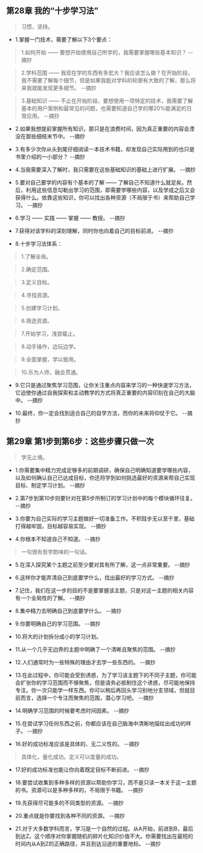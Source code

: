 ## 第28章 我的“十步学习法”

>习惯，坚持。

- 1.掌握一门技术，需要了解以下3个要点：

>1.如何开始 —— 要想开始使用自己所学的，我需要掌握哪些基本知识？ --摘抄

>2.学科范围 —— 我现在学的东西有多宏大？我应该怎么做？在开始阶段，我不需要了解每个细节，但是如果我能对学科的轮廓有大致的了解，那么将来我就能发现更多细节。 --摘抄

>3.基础知识 —— 不止在开始阶段，要想使用一项特定的技术，我需要了解基本的用户案例和最常见的问题，也需要知道自己学的哪20%能满足的日常应用。 --摘抄

- 2.如果我想提前掌握所有知识，那只是在浪费时间，因为真正重要的内容会湮没在那些细枝末节中。 --摘抄

- 3.有多少次你从头到尾仔细阅读一本技术书籍，却发现自己实际用到的也只是书里介绍的一小部分？ --摘抄

- 4.当我需要深入了解时，我只需要在这些基础知识的基础上进行扩展。 --摘抄

- 5.要对自己要学的内容有个基本的了解 —— 了解自己不知道什么就足矣。然后，利用这些信息勾勒出学习的范围，即需要学哪些内容，以及学成之后又会获得什么。依靠这些知识，你可以找出各种资源（不局限于书）来帮助自己学习。 --摘抄

- 6.学习 —— 实践 —— 掌握 —— 教授。 --摘抄

- 7.获得对该学科的深刻理解，同时你也向着自己的目标前进。 --摘抄

- 8.十步学习法体系：

>1.了解全局。

>2.确定范围。

>3.定义目标。

>4.寻找资源。

>5.创建学习计划。

>6.筛选资源。

>7.开始学习，浅尝辄止。

>8.动手操作，边玩边学。

>9.全面掌握，学以致用。

>10.乐为人师，融会贯通。

- 9.它只是通过聚焦学习范围，让你关注重点内容来学习的一种快速学习方法，它迫使你通过自我探索和主动教学的方式将真正重要的内容印刻在自己的大脑中。 --摘抄

- 10.最终，你一定会找到适合自己的自学方法，而你的未来将仰仗于它。 --摘抄

## 第29章 第1步到第6步：这些步骤只做一次

>学无止境。

- 1.你需要集中精力完成足够多的前期调研，确保自己明确知道要学哪些内容，以及如何确认自己已达成目标，你还将学到如何挑选最好的资源来帮自己实现目标、制定学习计划。 --摘抄

- 2.第7步到第10步则要针对在第5步所制订的学习计划中的每个模块循环往复。 --摘抄

- 3.你要为自己实际的学习主题做好一切准备工作。不积跬步无以至千里，基础打得越牢固，目标越容易实现。 --摘抄

- 4.你根本不知道自己不知道。 --摘抄

>一句很有哲学韵味的一句话。

- 5.在深入探究某个主题之前至少要对其有所了解，这一点非常重要。 --摘抄

- 6.这样你才能弄清自己到底要学什么，找出最好的学习方式。 --摘抄

- 7.记住，我们在这一步的目的不是要掌握该主题，只是对这一主题的相关内容有一个全局性的了解。 --摘抄

- 8.集中精力去明确自己到底要学什么。 --摘抄

- 9.你要明确自己的学习范围。 --摘抄

- 10.将大的计划拆分成小的学习计划。

- 11.从一个几乎无边界的主题中明确了一个清晰且聚焦的范围。 --摘抄

- 12.人们通常时为一些特殊的理由才去学一些东西的。 --摘抄

- 13.在此过程中，你可能会受到诱惑，为了学习该主题下的不同子主题，你可能会扩张你的学习范围而不够聚焦，但是请务必抵制住这个诱惑，尽可能地保持专注。你一次只能学一样东西。你可以稍后再回头学习别地分支领域，但就目前而言，选择一个专注而聚焦的范围，潜心学习吧。 --摘抄

- 14.明确学习范围的时候要考虑时间因素。 --摘抄

- 15.在尝试学习任何东西之前，你都应该在自己脑海中清晰地描绘出成功的样子。 --摘抄

- 16.好的成功标准应该是具体的、无二义性的。 --摘抄

>具体化，量化成功。定义可以度量的成功。

- 17.好的成功标准也能让你向着既定目标不断前进。 --摘抄

- 18.要尝试收集到多种多样的资源以帮助你学习，而不是只读一本关于这一主题的书。资源可以是多种多样的，不局限于书籍。 --摘抄

- 19.先获得尽可能多的不同类型的资源。 --摘抄

- 20.重点就是你要找到各种不同的资源。 --摘抄

- 21.对于大多数学科而言，学习是一个自然的过程。从A开始，前进到B，最后到达Z。这个顺序对你掌握随机的碎片化知识价值不大。你需要找出在最短的时间内从A到Z的正确路径，并且到达沿途的重要地标。 --摘抄
